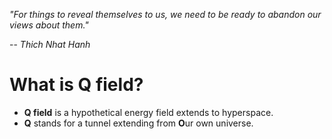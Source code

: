 _"For things to reveal themselves to us, we need to be ready to abandon our views about them."_

-- _Thich Nhat Hanh_

# What is Q field?
- **Q field** is a hypothetical energy field extends to hyperspace.
- **Q** stands for a tunnel extending from **O**ur own universe.
